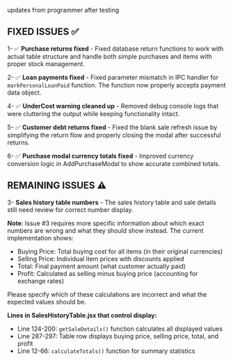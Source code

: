 
updates from programmer after testing 

## FIXED ISSUES ✅

1- ✅ **Purchase returns fixed** - Fixed database return functions to work with actual table structure and handle both simple purchases and items with proper stock management.

2- ✅ **Loan payments fixed** - Fixed parameter mismatch in IPC handler for `markPersonalLoanPaid` function. The function now properly accepts payment data object.

4- ✅ **UnderCost warning cleaned up** - Removed debug console logs that were cluttering the output while keeping functionality intact.

5- ✅ **Customer debt returns fixed** - Fixed the blank sale refresh issue by simplifying the return flow and properly closing the modal after successful returns.

6- ✅ **Purchase modal currency totals fixed** - Improved currency conversion logic in AddPurchaseModal to show accurate combined totals.

## REMAINING ISSUES ⚠️

3- **Sales history table numbers** - The sales history table and sale details still need review for correct number display. 

**Note**: Issue #3 requires more specific information about which exact numbers are wrong and what they should show instead. The current implementation shows:
- Buying Price: Total buying cost for all items (in their original currencies)
- Selling Price: Individual item prices with discounts applied
- Total: Final payment amount (what customer actually paid)
- Profit: Calculated as selling minus buying price (accounting for exchange rates)

Please specify which of these calculations are incorrect and what the expected values should be.

**Lines in SalesHistoryTable.jsx that control display:**
- Line 124-200: `getSaleDetails()` function calculates all displayed values
- Line 287-297: Table row displays buying price, selling price, total, and profit
- Line 12-66: `calculateTotals()` function for summary statistics 

